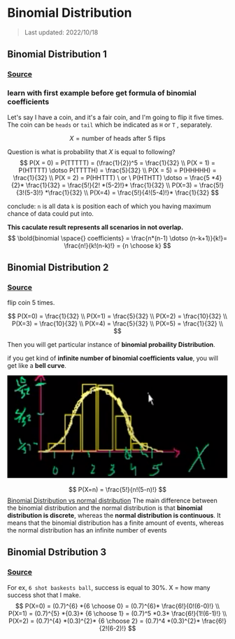 # Binomial Distribution

> Last updated: 2022/10/18

## Binomial Distribution 1

### [Source](https://www.youtube.com/watch?v=O12yTz_8EOw&list=PL1328115D3D8A2566&index=9&ab_channel=KhanAcademy)

### learn with first example before get formula of binomial coefficients

Let's say I have a coin, and it's a fair coin, and I'm going to flip it five times. The coin can be `heads` or `tail` which be indicated as `H` or `T` , separately.

$$
X = \text{number of heads after 5 flips}
$$

Question is what is probability that $X$ is equal to following?
$$
P(X = 0) = P(TTTTT) = (\frac{1}{2})^5 = \frac{1}{32} \\
P(X = 1) = P(HTTTT) \dotso P(TTTTH) = \frac{5}{32} \\
P(X = 5) = P(HHHHH) = \frac{1}{32} \\
P(X = 2) = P(HHTTT) \ or \ P(HTHTT) \dotso = \frac{5 *4}{2}* \frac{1}{32} = \frac{5!}{2! *(5-2)!}* \frac{1}{32} \\
P(X=3) = \frac{5!}{3!(5-3)!} *\frac{1}{32} \\
P(X=4) = \frac{5!}{4!(5-4)!}* \frac{1}{32}
$$

conclude:
`n` is all data
`k` is position each of which you having maximum chance of data could put into.

**This caculate result represents all scenarios in not overlap.**
$$
\bold{binomial \space{} coefficients}  = \frac{n*(n-1) \dotso (n-k+1)}{k!}= \frac{n!}{k!(n-k)!} = {n \choose k}
$$

## Binomial Distribution 2

### [Source](https://www.youtube.com/watch?v=FI8xtVaI068&list=PL1328115D3D8A2566&index=10&ab_channel=KhanAcademy)

flip coin 5 times.

$$
P(X=0) = \frac{1}{32} \\
P(X=1) = \frac{5}{32} \\
P(X=2) = \frac{10}{32} \\
P(X=3) = \frac{10}{32} \\
P(X=4) = \frac{5}{32} \\
P(X=5) = \frac{1}{32} \\
$$

Then you will get particular instance of **binomial probaility Distribution**.

if you get kind of **infinite number of binomial coefficients value**, you will get like a **bell curve**.

![flip_5_binomial_distri](./assets/probability/flip_5_binomial_distri.drawio.svg)

$$
P(X=n) = \frac{5!}{n!(5-n)!}
$$
[Binomial Distribution vs normal distribution](https://byjus.com/maths/binomial-distribution/#:~:text=The%20main%20difference%20between%20the,an%20infinite%20number%20of%20events.)
The main difference between the binomial distribution and the normal distribution is that **binomial distribution is discrete**, whereas the **normal distribution is continuous**. It means that the binomial distribution has a finite amount of events, whereas the normal distribution has an infinite number of events

## Binomial Dstribution 3

### [Source](https://www.youtube.com/watch?v=vKNpQ_KTXvE&list=PL1328115D3D8A2566&index=11&ab_channel=KhanAcademy)

For ex, `6 shot baskests ball`, success is equal to 30%.
X = how many success shot that I make.
$$
P(X=0) = (0.7)^{6} *{6 \choose 0} = (0.7)^{6}* \frac{6!}{0!(6-0)!} \\
P(X=1) = (0.7)^{5} *{0.3}* {6 \choose 1} = (0.7)^5 *0.3* \frac{6!}{1!(6-1)!} \\
P(X=2) = (0.7)^{4} *(0.3)^{2}* {6 \choose 2} = (0.7)^4 *(0.3)^{2}* \frac{6!}{2!(6-2)!}
$$
